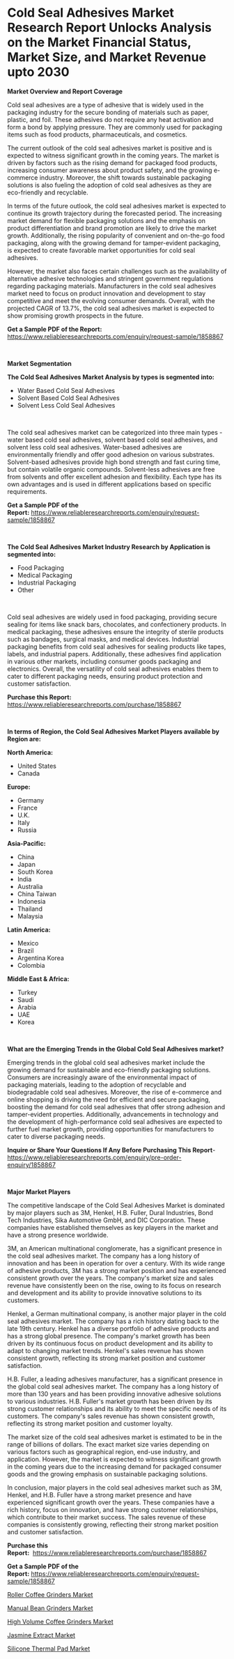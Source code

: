 <p><h1>Cold Seal Adhesives Market Research Report Unlocks Analysis on the Market Financial Status, Market Size, and Market Revenue upto 2030</h1></p><p><strong>Market Overview and Report Coverage</strong></p>
<p><p>Cold seal adhesives are a type of adhesive that is widely used in the packaging industry for the secure bonding of materials such as paper, plastic, and foil. These adhesives do not require any heat activation and form a bond by applying pressure. They are commonly used for packaging items such as food products, pharmaceuticals, and cosmetics.</p><p>The current outlook of the cold seal adhesives market is positive and is expected to witness significant growth in the coming years. The market is driven by factors such as the rising demand for packaged food products, increasing consumer awareness about product safety, and the growing e-commerce industry. Moreover, the shift towards sustainable packaging solutions is also fueling the adoption of cold seal adhesives as they are eco-friendly and recyclable.</p><p>In terms of the future outlook, the cold seal adhesives market is expected to continue its growth trajectory during the forecasted period. The increasing market demand for flexible packaging solutions and the emphasis on product differentiation and brand promotion are likely to drive the market growth. Additionally, the rising popularity of convenient and on-the-go food packaging, along with the growing demand for tamper-evident packaging, is expected to create favorable market opportunities for cold seal adhesives.</p><p>However, the market also faces certain challenges such as the availability of alternative adhesive technologies and stringent government regulations regarding packaging materials. Manufacturers in the cold seal adhesives market need to focus on product innovation and development to stay competitive and meet the evolving consumer demands. Overall, with the projected CAGR of 13.7%, the cold seal adhesives market is expected to show promising growth prospects in the future.</p></p>
<p><strong>Get a Sample PDF of the Report:</strong> <a href="https://www.reliableresearchreports.com/enquiry/request-sample/1858867">https://www.reliableresearchreports.com/enquiry/request-sample/1858867</a></p>
<p>&nbsp;</p>
<p><strong>Market Segmentation</strong></p>
<p><strong>The Cold Seal Adhesives Market Analysis by types is segmented into:</strong></p>
<p><ul><li>Water Based Cold Seal Adhesives</li><li>Solvent Based Cold Seal Adhesives</li><li>Solvent Less Cold Seal Adhesives</li></ul></p>
<p>&nbsp;</p>
<p><p>The cold seal adhesives market can be categorized into three main types - water based cold seal adhesives, solvent based cold seal adhesives, and solvent less cold seal adhesives. Water-based adhesives are environmentally friendly and offer good adhesion on various substrates. Solvent-based adhesives provide high bond strength and fast curing time, but contain volatile organic compounds. Solvent-less adhesives are free from solvents and offer excellent adhesion and flexibility. Each type has its own advantages and is used in different applications based on specific requirements.</p></p>
<p><strong>Get a Sample PDF of the Report:</strong>&nbsp;<a href="https://www.reliableresearchreports.com/enquiry/request-sample/1858867">https://www.reliableresearchreports.com/enquiry/request-sample/1858867</a></p>
<p>&nbsp;</p>
<p><strong>The Cold Seal Adhesives Market Industry Research by Application is segmented into:</strong></p>
<p><ul><li>Food Packaging</li><li>Medical Packaging</li><li>Industrial Packaging</li><li>Other</li></ul></p>
<p>&nbsp;</p>
<p><p>Cold seal adhesives are widely used in food packaging, providing secure sealing for items like snack bars, chocolates, and confectionery products. In medical packaging, these adhesives ensure the integrity of sterile products such as bandages, surgical masks, and medical devices. Industrial packaging benefits from cold seal adhesives for sealing products like tapes, labels, and industrial papers. Additionally, these adhesives find application in various other markets, including consumer goods packaging and electronics. Overall, the versatility of cold seal adhesives enables them to cater to different packaging needs, ensuring product protection and customer satisfaction.</p></p>
<p><strong>Purchase this Report:</strong>&nbsp; <a href="https://www.reliableresearchreports.com/purchase/1858867">https://www.reliableresearchreports.com/purchase/1858867</a></p>
<p>&nbsp;</p>
<p><strong>In terms of Region, the Cold Seal Adhesives Market Players available by Region are:</strong></p>
<p>
    <p> <strong> North America: </strong>
        <ul>
            <li>United States</li>
            <li>Canada</li>
        </ul>
        </p> 
    <p> <strong> Europe: </strong>
        <ul>
            <li>Germany</li>
            <li>France</li>
            <li>U.K.</li>
            <li>Italy</li>
            <li>Russia</li>
        </ul>
        </p> 
    <p> <strong> Asia-Pacific: </strong>
        <ul>
            <li>China</li>
            <li>Japan</li>
            <li>South Korea</li>
            <li>India</li>
            <li>Australia</li>
            <li>China Taiwan</li>
            <li>Indonesia</li>
            <li>Thailand</li>
            <li>Malaysia</li>
        </ul>
        </p> 
    <p> <strong> Latin America: </strong>
        <ul>
            <li>Mexico</li>
            <li>Brazil</li>
            <li>Argentina Korea</li>
            <li>Colombia</li>
        </ul>
        </p> 
    <p> <strong> Middle East & Africa: </strong>
        <ul>
            <li>Turkey</li>
            <li>Saudi</li>
            <li>Arabia</li>
            <li>UAE</li>
            <li>Korea</li>
        </ul>
    </p>
    </p>
<p>&nbsp;</p>
<p><strong>What are the Emerging Trends in the Global Cold Seal Adhesives market?</strong></p>
<p><p>Emerging trends in the global cold seal adhesives market include the growing demand for sustainable and eco-friendly packaging solutions. Consumers are increasingly aware of the environmental impact of packaging materials, leading to the adoption of recyclable and biodegradable cold seal adhesives. Moreover, the rise of e-commerce and online shopping is driving the need for efficient and secure packaging, boosting the demand for cold seal adhesives that offer strong adhesion and tamper-evident properties. Additionally, advancements in technology and the development of high-performance cold seal adhesives are expected to further fuel market growth, providing opportunities for manufacturers to cater to diverse packaging needs.</p></p>
<p><strong>Inquire or Share Your Questions If Any Before Purchasing This Report</strong>- <a href="https://www.reliableresearchreports.com/enquiry/pre-order-enquiry/1858867">https://www.reliableresearchreports.com/enquiry/pre-order-enquiry/1858867</a></p>
<p>&nbsp;</p>
<p><strong>Major Market Players</strong></p>
<p><p>The competitive landscape of the Cold Seal Adhesives Market is dominated by major players such as 3M, Henkel, H.B. Fuller, Dural Industries, Bond Tech Industries, Sika Automotive GmbH, and DIC Corporation. These companies have established themselves as key players in the market and have a strong presence worldwide.</p><p>3M, an American multinational conglomerate, has a significant presence in the cold seal adhesives market. The company has a long history of innovation and has been in operation for over a century. With its wide range of adhesive products, 3M has a strong market position and has experienced consistent growth over the years. The company's market size and sales revenue have consistently been on the rise, owing to its focus on research and development and its ability to provide innovative solutions to its customers.</p><p>Henkel, a German multinational company, is another major player in the cold seal adhesives market. The company has a rich history dating back to the late 19th century. Henkel has a diverse portfolio of adhesive products and has a strong global presence. The company's market growth has been driven by its continuous focus on product development and its ability to adapt to changing market trends. Henkel's sales revenue has shown consistent growth, reflecting its strong market position and customer satisfaction.</p><p>H.B. Fuller, a leading adhesives manufacturer, has a significant presence in the global cold seal adhesives market. The company has a long history of more than 130 years and has been providing innovative adhesive solutions to various industries. H.B. Fuller's market growth has been driven by its strong customer relationships and its ability to meet the specific needs of its customers. The company's sales revenue has shown consistent growth, reflecting its strong market position and customer loyalty.</p><p>The market size of the cold seal adhesives market is estimated to be in the range of billions of dollars. The exact market size varies depending on various factors such as geographical region, end-use industry, and application. However, the market is expected to witness significant growth in the coming years due to the increasing demand for packaged consumer goods and the growing emphasis on sustainable packaging solutions.</p><p>In conclusion, major players in the cold seal adhesives market such as 3M, Henkel, and H.B. Fuller have a strong market presence and have experienced significant growth over the years. These companies have a rich history, focus on innovation, and have strong customer relationships, which contribute to their market success. The sales revenue of these companies is consistently growing, reflecting their strong market position and customer satisfaction.</p></p>
<p><strong>Purchase this Report:</strong>&nbsp;&nbsp;<a href="https://www.reliableresearchreports.com/purchase/1858867">https://www.reliableresearchreports.com/purchase/1858867</a></p>
<p></p>
<p><strong>Get a Sample PDF of the Report:</strong>&nbsp;<a href="https://www.reliableresearchreports.com/enquiry/request-sample/1858867">https://www.reliableresearchreports.com/enquiry/request-sample/1858867</a></p>
<p><p><a href="https://medium.com/@v25590012/roller-coffee-grinders-market-size-reveals-the-best-marketing-channels-in-global-industry-53c045ab30ef">Roller Coffee Grinders Market</a></p><p><a href="https://medium.com/@kartik.reportprime/analyzing-manual-bean-grinders-market-global-industry-perspective-and-forecast-2023-to-2030-a6f1fc0f83a5">Manual Bean Grinders Market</a></p><p><a href="https://medium.com/@v27092023/high-volume-coffee-grinders-market-analysis-and-sze-forecasted-for-period-from-2023-to-2030-489d64e4f252">High Volume Coffee Grinders Market</a></p><p><a href="https://github.com/rahu1505/Market-Research-Report-List-1/blob/main/jasmine-extract-market.md">Jasmine Extract Market</a></p><p><a href="https://github.com/rahu1506/Market-Research-Report-List-1/blob/main/silicone-thermal-pad-market.md">Silicone Thermal Pad Market</a></p></p>